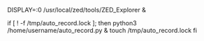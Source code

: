 DISPLAY=:0 /usr/local/zed/tools/ZED_Explorer &

if [ ! -f /tmp/auto_record.lock ]; then
    python3 /home/username/auto_record.py &
    touch /tmp/auto_record.lock
fi
